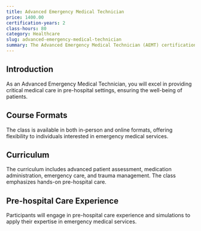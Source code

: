 ```yaml
---
title: Advanced Emergency Medical Technician
price: 1400.00
certification-years: 2
class-hours: 80
category: Healthcare
slug: advanced-emergency-medical-technician
summary: The Advanced Emergency Medical Technician (AEMT) certification is designed for individuals pursuing a career in emergency medical services. This comprehensive class covers advanced patient assessment, medication administration, and emergency care. It equips candidates with the skills needed to provide critical medical care in pre-hospital settings.
---
```


## Introduction

As an Advanced Emergency Medical Technician, you will excel in providing critical medical care in pre-hospital settings, ensuring the well-being of patients.

## Course Formats

The class is available in both in-person and online formats, offering flexibility to individuals interested in emergency medical services.

## Curriculum

The curriculum includes advanced patient assessment, medication administration, emergency care, and trauma management. The class emphasizes hands-on pre-hospital care.

## Pre-hospital Care Experience

Participants will engage in pre-hospital care experience and simulations to apply their expertise in emergency medical services.

